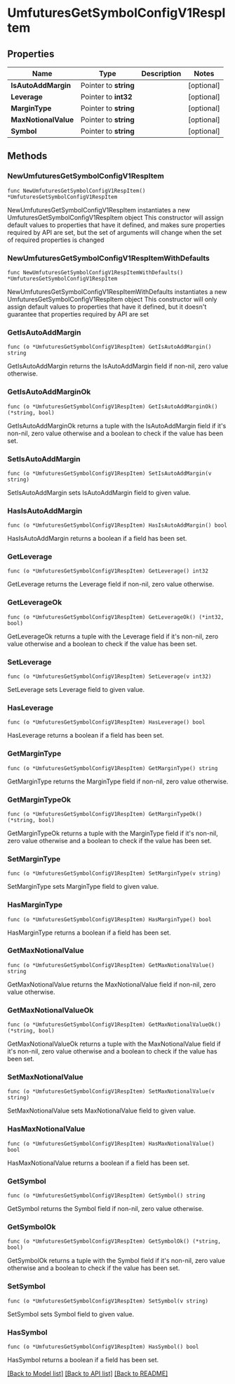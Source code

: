 # UmfuturesGetSymbolConfigV1RespItem

## Properties

Name | Type | Description | Notes
------------ | ------------- | ------------- | -------------
**IsAutoAddMargin** | Pointer to **string** |  | [optional] 
**Leverage** | Pointer to **int32** |  | [optional] 
**MarginType** | Pointer to **string** |  | [optional] 
**MaxNotionalValue** | Pointer to **string** |  | [optional] 
**Symbol** | Pointer to **string** |  | [optional] 

## Methods

### NewUmfuturesGetSymbolConfigV1RespItem

`func NewUmfuturesGetSymbolConfigV1RespItem() *UmfuturesGetSymbolConfigV1RespItem`

NewUmfuturesGetSymbolConfigV1RespItem instantiates a new UmfuturesGetSymbolConfigV1RespItem object
This constructor will assign default values to properties that have it defined,
and makes sure properties required by API are set, but the set of arguments
will change when the set of required properties is changed

### NewUmfuturesGetSymbolConfigV1RespItemWithDefaults

`func NewUmfuturesGetSymbolConfigV1RespItemWithDefaults() *UmfuturesGetSymbolConfigV1RespItem`

NewUmfuturesGetSymbolConfigV1RespItemWithDefaults instantiates a new UmfuturesGetSymbolConfigV1RespItem object
This constructor will only assign default values to properties that have it defined,
but it doesn't guarantee that properties required by API are set

### GetIsAutoAddMargin

`func (o *UmfuturesGetSymbolConfigV1RespItem) GetIsAutoAddMargin() string`

GetIsAutoAddMargin returns the IsAutoAddMargin field if non-nil, zero value otherwise.

### GetIsAutoAddMarginOk

`func (o *UmfuturesGetSymbolConfigV1RespItem) GetIsAutoAddMarginOk() (*string, bool)`

GetIsAutoAddMarginOk returns a tuple with the IsAutoAddMargin field if it's non-nil, zero value otherwise
and a boolean to check if the value has been set.

### SetIsAutoAddMargin

`func (o *UmfuturesGetSymbolConfigV1RespItem) SetIsAutoAddMargin(v string)`

SetIsAutoAddMargin sets IsAutoAddMargin field to given value.

### HasIsAutoAddMargin

`func (o *UmfuturesGetSymbolConfigV1RespItem) HasIsAutoAddMargin() bool`

HasIsAutoAddMargin returns a boolean if a field has been set.

### GetLeverage

`func (o *UmfuturesGetSymbolConfigV1RespItem) GetLeverage() int32`

GetLeverage returns the Leverage field if non-nil, zero value otherwise.

### GetLeverageOk

`func (o *UmfuturesGetSymbolConfigV1RespItem) GetLeverageOk() (*int32, bool)`

GetLeverageOk returns a tuple with the Leverage field if it's non-nil, zero value otherwise
and a boolean to check if the value has been set.

### SetLeverage

`func (o *UmfuturesGetSymbolConfigV1RespItem) SetLeverage(v int32)`

SetLeverage sets Leverage field to given value.

### HasLeverage

`func (o *UmfuturesGetSymbolConfigV1RespItem) HasLeverage() bool`

HasLeverage returns a boolean if a field has been set.

### GetMarginType

`func (o *UmfuturesGetSymbolConfigV1RespItem) GetMarginType() string`

GetMarginType returns the MarginType field if non-nil, zero value otherwise.

### GetMarginTypeOk

`func (o *UmfuturesGetSymbolConfigV1RespItem) GetMarginTypeOk() (*string, bool)`

GetMarginTypeOk returns a tuple with the MarginType field if it's non-nil, zero value otherwise
and a boolean to check if the value has been set.

### SetMarginType

`func (o *UmfuturesGetSymbolConfigV1RespItem) SetMarginType(v string)`

SetMarginType sets MarginType field to given value.

### HasMarginType

`func (o *UmfuturesGetSymbolConfigV1RespItem) HasMarginType() bool`

HasMarginType returns a boolean if a field has been set.

### GetMaxNotionalValue

`func (o *UmfuturesGetSymbolConfigV1RespItem) GetMaxNotionalValue() string`

GetMaxNotionalValue returns the MaxNotionalValue field if non-nil, zero value otherwise.

### GetMaxNotionalValueOk

`func (o *UmfuturesGetSymbolConfigV1RespItem) GetMaxNotionalValueOk() (*string, bool)`

GetMaxNotionalValueOk returns a tuple with the MaxNotionalValue field if it's non-nil, zero value otherwise
and a boolean to check if the value has been set.

### SetMaxNotionalValue

`func (o *UmfuturesGetSymbolConfigV1RespItem) SetMaxNotionalValue(v string)`

SetMaxNotionalValue sets MaxNotionalValue field to given value.

### HasMaxNotionalValue

`func (o *UmfuturesGetSymbolConfigV1RespItem) HasMaxNotionalValue() bool`

HasMaxNotionalValue returns a boolean if a field has been set.

### GetSymbol

`func (o *UmfuturesGetSymbolConfigV1RespItem) GetSymbol() string`

GetSymbol returns the Symbol field if non-nil, zero value otherwise.

### GetSymbolOk

`func (o *UmfuturesGetSymbolConfigV1RespItem) GetSymbolOk() (*string, bool)`

GetSymbolOk returns a tuple with the Symbol field if it's non-nil, zero value otherwise
and a boolean to check if the value has been set.

### SetSymbol

`func (o *UmfuturesGetSymbolConfigV1RespItem) SetSymbol(v string)`

SetSymbol sets Symbol field to given value.

### HasSymbol

`func (o *UmfuturesGetSymbolConfigV1RespItem) HasSymbol() bool`

HasSymbol returns a boolean if a field has been set.


[[Back to Model list]](../README.md#documentation-for-models) [[Back to API list]](../README.md#documentation-for-api-endpoints) [[Back to README]](../README.md)


